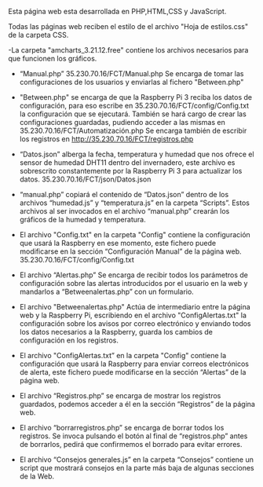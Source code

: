 ﻿Esta página web esta desarrollada en PHP,HTML,CSS y JavaScript.

Todas las páginas web reciben el estilo de el archivo "Hoja de estilos.css" de la carpeta CSS.



-La carpeta "amcharts_3.21.12.free" contiene los archivos necesarios para que funcionen los gráficos.
-	“Manual.php” 35.230.70.16/FCT/Manual.php  Se encarga de tomar las configuraciones de los usuarios y enviarlas al fichero "Between.php"

-	"Between.php" se encarga de que la Raspberry Pi 3 reciba los datos de configuración, para eso escribe en  35.230.70.16/FCT/config/Config.txt 
	la configuración que se ejecutará. 
	También se hará cargo de crear las configuraciones guardadas,  pudiendo acceder a las mismas en 35.230.70.16/FCT/Automatización.php
	Se encarga también de escribir los registros en http://35.230.70.16/FCT/registros.php 

-	“Datos.json” alberga la fecha, temperatura y humedad que nos ofrece el sensor de humedad DHT11 dentro del invernadero,
	 este archivo es sobrescrito constantemente por la Raspberry Pi 3 para actualizar los datos. 35.230.70.16/FCT/json/Datos.json 

-	“manual.php” copiará el contenido de “Datos.json” dentro de los archivos “humedad.js” y “temperatura.js” en la carpeta “Scripts”.
	Estos archivos al ser invocados en el archivo “manual.php” crearán los gráficos de la humedad y temperatura.

-	El archivo "Config.txt" en la carpeta "Config" contiene la configuración que usará la Raspberry en ese momento, 
	este fichero puede modificarse en la sección “Configuración Manual” de la página web. 35.230.70.16/FCT/config/Config.txt

-	El archivo “Alertas.php” Se encarga de recibir todos los parámetros de configuración sobre las alertas introducidos 
	por el usuario en la web y mandarlos a “Betweenalertas.php” con un formulario.

-	El archivo "Betweenalertas.php" Actúa de intermediario entre la página web y la   Raspberry Pi, escribiendo en el archivo 
	"ConfigAlertas.txt" la configuración sobre los avisos por correo electrónico y enviando todos los datos necesarios a la Raspberry,
	 guarda los cambios de configuración en los registros.
  
-	El archivo "ConfigAlertas.txt” en la carpeta "Config" contiene la configuración que usará la Raspberry para enviar correos electrónicos de alerta,
	 este fichero puede modificarse en la sección “Alertas” de la página web.   

-	El archivo “Registros.php” se encarga de mostrar los registros guardados, podemos acceder a él en la sección “Registros” de la página web.

-	El archivo “borrarregistros.php” se encarga de borrar todos los registros. Se invoca pulsando el botón al final de “registros.php”
	 antes de borrarlos, pedirá que confirmemos el borrado para evitar errores.

-	El archivo “Consejos generales.js” en la carpeta “Consejos” contiene un script que mostrará consejos en la parte más baja de algunas secciones de la Web.
